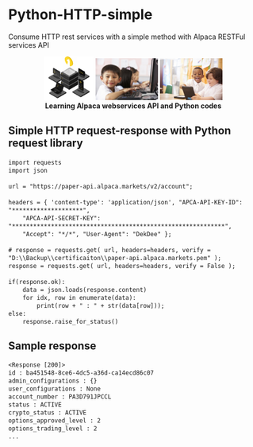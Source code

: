 # Python-HTTP-simple
Consume HTTP rest services with a simple method with Alpaca RESTFul services API

<p align="center" width="100%">
    <img width="20%" src="https://github.com/jkaewprateep/Python-HTTP-simple/blob/main/alpaca.png">
    <img width="25%" src="https://github.com/jkaewprateep/Python-HTTP-simple/blob/main/kid_27.jpg">
    <img width="25%" src="https://github.com/jkaewprateep/Python-HTTP-simple/blob/main/kid_29.jpg"> </br>
    <b> Learning Alpaca webservices API and Python codes </b> </br>
</p>

## Simple HTTP request-response with Python request library

```
import requests
import json

url = "https://paper-api.alpaca.markets/v2/account";

headers = { 'content-type': 'application/json', "APCA-API-KEY-ID": "********************",
    "APCA-API-SECRET-KEY": "************************************************************", 
    "Accept": "*/*", "User-Agent": "DekDee" };

# response = requests.get( url, headers=headers, verify = "D:\\Backup\\certificaiton\\paper-api.alpaca.markets.pem" );
response = requests.get( url, headers=headers, verify = False );

if(response.ok):
    data = json.loads(response.content)
    for idx, row in enumerate(data):
        print(row + " : " + str(data[row]));
else:
    response.raise_for_status()
```

## Sample response

```
<Response [200]>
id : ba451548-8ce6-4dc5-a36d-ca14ecd86c07
admin_configurations : {}
user_configurations : None
account_number : PA3D791JPCCL
status : ACTIVE
crypto_status : ACTIVE
options_approved_level : 2
options_trading_level : 2
...
```
